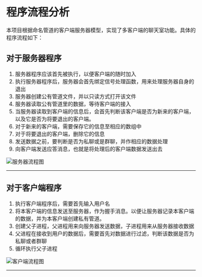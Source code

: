 # 程序流程分析

本项目根据命名管道的客户端服务器模型，实现了多客户端的聊天室功能。具体的程序流程如下：

## 对于服务器程序

1. 服务器程序应该首先被执行，以便客户端的随时加入
2. 执行服务器程序后，服务器会首先绑定信号处理函数，用来处理服务器自身的退出
3. 服务器创建公有管道文件，并以只读方式打开该文件
4. 服务器读取公有管道里的数据，等待客户端的接入
5. 当服务器读取到客户端的信息后，会首先判断该客户端是否为新来的客户端，以及它是否为将要退出的客户端。
6. 对于新来的客户端，需要保存它的信息至相应的数组中
7. 对于将要退出的客户端，删除它的信息
8. 发送数据之前，要判断是否为私聊或是群聊，并作相应的数据处理
9. 向客户端发送应答消息，也就是将处理后的客户端数据发送出去

![服务器流程图](/server_flow.png  ':size=800x1200')

---

## 对于客户端程序

1. 执行客户端程序后，需要首先输入用户名
2. 将本客户端的信息发送至服务器，作为握手消息。以便让服务器记录本客户端的数据，并为本客户端创建私有管道。
3. 创建父子进程，父进程用来向服务器发送数据，子进程用来从服务器接收数据
4. 父进程在接收到用户的数据后，需要首先对数据进行过滤，判断该数据是否为私聊或者群聊
5. 循环执行父子进程

![客户端流程图](/client_flow.png ':size=900x700')

---
